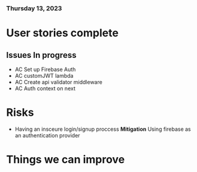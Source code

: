 ### Thursday 13, 2023

# User stories complete

## Issues In progress

- AC  Set up Firebase Auth 
- AC  customJWT lambda
- AC  Create api validator middleware
- AC  Auth context on next
 
# Risks

* Having an insceure login/signup proccess 
 **Mitigation** Using firebase as an authentication provider


# Things we can improve
